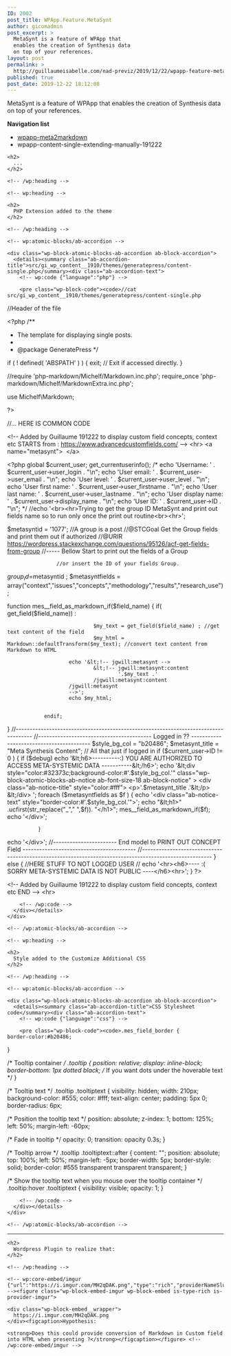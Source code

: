 ```yaml
---
ID: 2002
post_title: WPApp.Feature.MetaSynt
author: gicomadmin
post_excerpt: >
  MetaSynt is a feature of WPApp that
  enables the creation of Synthesis data
  on top of your references.
layout: post
permalink: >
  http://guillaumeisabelle.com/nad-previz/2019/12/22/wpapp-feature-metasynt/
published: true
post_date: 2019-12-22 18:12:08
---
```

<!-- wp:paragraph -->

MetaSynt is a feature of WPApp that enables the creation of Synthesis data on top of your references.

<!-- /wp:paragraph -->

<!-- wp:paragraph -->

**Navigation list**

<!-- /wp:paragraph -->

<!-- wp:list -->

*   [wpapp-meta2markdown][1]
*   wpapp-content-single-extending-manually-191222

<!-- /wp:list -->

<!-- wp:more -->

<!--more-->

<!-- /wp:more -->

<!-- wp:group -->

<div class="wp-block-group">
  <div class="wp-block-group__inner-container">
    <!-- wp:heading -->
    
    <h2>
      ...
    </h2>
    
    <!-- /wp:heading -->
    
    <!-- wp:heading -->
    
    <h2>
      PHP Extension added to the theme
    </h2>
    
    <!-- /wp:heading -->
    
    <!-- wp:atomic-blocks/ab-accordion -->
    
    <div class="wp-block-atomic-blocks-ab-accordion ab-block-accordion">
      <details><summary class="ab-accordion-title">src/gi_wp_content__1910/themes/generatepress/content-single.php</summary><div class="ab-accordion-text">
        <!-- wp:code {"language":"php"} -->
        
        <pre class="wp-block-code"><code>//cat src/gi_wp_content__1910/themes/generatepress/content-single.php
//Header of the file

&lt;?php
/**
 * The template for displaying single posts.
 *
 * @package GeneratePress
 */

if ( ! defined( 'ABSPATH' ) ) {
        exit; // Exit if accessed directly.
}

//require 'php-markdown/Michelf/Markdown.inc.php';
require_once 'php-markdown/Michelf/MarkdownExtra.inc.php';

use Michelf\Markdown;

?>

//... HERE IS COMMON CODE


&lt;!-- Added by Guillaume 191222 to display custom field concepts, context etc
STARTS from : https://www.advancedcustomfields.com/  -->
&lt;hr>
&lt;a name="metasynt">&nbsp; &lt;/a>


&lt;?php global $current_user;
      get_currentuserinfo();
/*
      echo 'Username: ' . $current_user->user_login . "\n";
      echo 'User email: ' . $current_user->user_email . "\n";
      echo 'User level: ' . $current_user->user_level . "\n";
      echo 'User first name: ' . $current_user->user_firstname . "\n";
      echo 'User last name: ' . $current_user->user_lastname . "\n";
      echo 'User display name: ' . $current_user->display_name . "\n";
      echo 'User ID: ' . $current_user->ID . "\n";
 */
//echo '&lt;br>&lt;hr>Trying to get the group ID MetaSynt and print out fields name so to run only once the print out routine&lt;br>&lt;hr>';


$metasyntid = '1077'; //A group is a post
//@STCGoal Get the Group fields and print them out if authorized
//@URIR https://wordpress.stackexchange.com/questions/95126/acf-get-fields-from-group
//----- Bellow Start to print out the fields of a Group

                    //or insert the ID of your fields Group.
$group_id=$metasyntid ;
$metasyntfields = array("context","issues","concepts","methodology","results","research_use");

function mes__field_as_markdown_if($field_name)
{
        if( get_field($field_name)) :

                                $my_text = get_field($field_name) ; //get text content of the field
                                $my_html = Markdown::defaultTransform($my_text); //convert text content from Markdown to HTML

                        echo '&lt;!-- jgwill:metasynt -->
                                &lt;!-- jgwill:metasynt:content
                                        '.$my_text .'
                                /jgwill:metasynt:content
                        /jgwill:metasynt
                        -->';
                        echo $my_html;


                endif;

}
//------------------------------------------------------------------------------------
//----------------------------------------- Logged in ?? -----------------------------------------
$style_bg_col = "b20486";
$metasynt_title = "Meta Synthesis Content";
// All that just if logged in
      if ($current_user->ID != 0 ) {
              if ($debug) echo '&lt;h6>----------:) YOU ARE AUTHORIZED TO ACCESS META-SYSTEMIC DATA -----------&lt;/h6>';
echo '&lt;div style="color:#32373c;background-color:#'.$style_bg_col.'"
    class="wp-block-atomic-blocks-ab-notice ab-font-size-18 ab-block-notice" >
    &lt;div class="ab-notice-title" style="color:#fff">
        &lt;p>'.$metasynt_title .'&lt;/p>
    &lt;/div>
';
              foreach ($metasyntfields as $f )
              {
                      echo '&lt;div class="ab-notice-text" style="border-color:#'.$style_bg_col.'">';
                      echo "&lt;h1>" .ucfirst(str_replace("_"," ",$f)). "&lt;/h1>";
                      mes__field_as_markdown_if($f);
                      echo '&lt;/div>';

              }

echo '&lt;/div>';
//----------------------- End model to PRINT OUT CONCEPT Field -----------------------------------------
//-------------------------------------------------------------------------------------------------------
      }
      else
      {
              //HERE STUFF TO NOT LOGGED USER
              //
              echo '&lt;hr>&lt;h6>---- :( SORRY META-SYSTEMIC DATA IS NOT PUBLIC ----&lt;/h6>&lt;hr>';
      }
?>

&lt;!-- Added by Guillaume 191222 to display custom field concepts, context etc
END -->
&lt;hr>
</code></pre>
        
        <!-- /wp:code -->
      </div></details>
    </div>
    
    <!-- /wp:atomic-blocks/ab-accordion -->
    
    <!-- wp:heading -->
    
    <h2>
      Style added to the Customize Additional CSS
    </h2>
    
    <!-- /wp:heading -->
    
    <!-- wp:atomic-blocks/ab-accordion -->
    
    <div class="wp-block-atomic-blocks-ab-accordion ab-block-accordion">
      <details><summary class="ab-accordion-title">CSS Stylesheet code</summary><div class="ab-accordion-text">
        <!-- wp:code {"language":"css"} -->
        
        <pre class="wp-block-code"><code>.mes_field_border {
	border-color:#b20486;
}

/* Tooltip container */
.tooltip {
  position: relative;
  display: inline-block;
  border-bottom: 1px dotted black; /* If you want dots under the hoverable text */
}

/* Tooltip text */
.tooltip .tooltiptext {
  visibility: hidden;
  width: 210px;
  background-color: #555;
  color: #fff;
  text-align: center;
  padding: 5px 0;
  border-radius: 6px;

  /* Position the tooltip text */
  position: absolute;
  z-index: 1;
  bottom: 125%;
  left: 50%;
  margin-left: -60px;

  /* Fade in tooltip */
  opacity: 0;
  transition: opacity 0.3s;
}

/* Tooltip arrow */
.tooltip .tooltiptext::after {
  content: "";
  position: absolute;
  top: 100%;
  left: 50%;
  margin-left: -5px;
  border-width: 5px;
  border-style: solid;
  border-color: #555 transparent transparent transparent;
}

/* Show the tooltip text when you mouse over the tooltip container */
.tooltip:hover .tooltiptext {
  visibility: visible;
  opacity: 1;
}</code></pre>
        
        <!-- /wp:code -->
      </div></details>
    </div>
    
    <!-- /wp:atomic-blocks/ab-accordion -->
  </div>
</div>

<!-- /wp:group -->

<!-- wp:separator -->

<hr class="wp-block-separator" />

<!-- /wp:separator -->

<!-- wp:group -->

<div class="wp-block-group" id="wpapp-meta2markdown">
  <div class="wp-block-group__inner-container">
    <!-- wp:heading -->
    
    <h2>
      Wordpress Plugin to realize that:
    </h2>
    
    <!-- /wp:heading -->
    
    <!-- wp:core-embed/imgur {"url":"https://i.imgur.com/MH2qDAK.png","type":"rich","providerNameSlug":"imgur","className":""} --><figure class="wp-block-embed-imgur wp-block-embed is-type-rich is-provider-imgur">
    
    <div class="wp-block-embed__wrapper">
      https://i.imgur.com/MH2qDAK.png
    </div><figcaption>Hypothesis: 
    
    <strong>Does this could provide conversion of Markdown in Custom field into HTML when presenting ?</strong></figcaption></figure> <!-- /wp:core-embed/imgur -->
  </div>
</div>

<!-- /wp:group -->

 [1]: #wpapp-meta2markdown